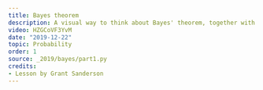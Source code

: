 ```yaml
---
title: Bayes theorem
description: A visual way to think about Bayes' theorem, together with discussion on what makes the laws of probability more intuitive.
video: HZGCoVF3YvM
date: "2019-12-22"
topic: Probability
order: 1
source: _2019/bayes/part1.py
credits:
- Lesson by Grant Sanderson
---
```

